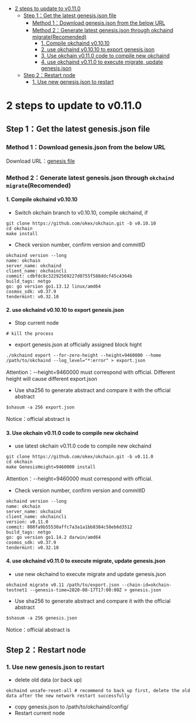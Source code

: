 
* [2 steps to update to v0.11.0](#2-steps-to-update-to-v0110)
  * [Step 1：Get the latest genesis.json file](#step-1get-the-latest-genesisjson-file)
     * [Method 1：Download genesis.json from the below URL](#method-1download-genesisjson-from-the-below-url)
     * [Method 2：Generate latest genesis.json through okchaind migrate(Recomended)](#method-2generate-latest-genesisjson-through-okchaind-migraterecomended)
        * [1. Compile okchaind v0.10.10](#1-compile-okchaind-v01010)
        * [2. use okchaind v0.10.10 to export genesis.json](#2-use-okchaind-v01010-to-export-genesisjson)
        * [3. Use okchain v0.11.0 code to compile new okchaind](#3-use-okchain-v0110-code-to-compile-new-okchaind)
        * [4. use okchaind v0.11.0 to execute migrate, update genesis.json](#4-use-okchaind-v0110-to-execute-migrate-update-genesisjson)
  * [Step 2：Restart node](#step-2restart-node)
     * [1. Use new genesis.json to restart](#1-use-new-genesisjson-to-restart)




# 2 steps to update to v0.11.0

## Step 1：Get the latest genesis.json file
### Method 1：Download genesis.json from the below URL
Download URL：[genesis file](https://raw.githubusercontent.com/okex/testnets/master/v0.11/genesis.json)


### Method 2：Generate latest genesis.json through `okchaind migrate`(Recomended)
#### 1. Compile okchaind v0.10.10
- Switch okchain branch to v0.10.10, compile okchaind, if
```
git clone https://github.com/okex/okchain.git -b v0.10.10
cd okchain
make install
```

- Check version number, confirm version and commitID
```
okchaind version --long
name: okchain
server_name: okchaind
client_name: okchaincli
commit: cdbfdc8c32292569227d0755f588ddcf45c4364b
build_tags: netgo
go: go version go1.13.12 linux/amd64
cosmos_sdk: v0.37.9
tendermint: v0.32.10
```

#### 2. use okchaind v0.10.10 to export genesis.json
- Stop current node
```
# kill the process
```
- export genesis.json at officially assigned block hight
```
./okchaind export --for-zero-height --height=9460000 --home /path/to/okchaind --log_level="*:error" > export.json
```
Attention：--height=9460000 must correspond with official. Different height will cause different export.json

- Use sha256 to generate abstract and compare it with the official abstract
```
$shasum -a 256 export.json
```
Notice：official abstract is 


#### 3. Use okchain v0.11.0 code to compile new okchaind

- use latest okchain v0.11.0 code to compile new okchaind
```
git clone https://github.com/okex/okchain.git -b v0.11.0
cd okchain
make GenesisHeight=9460000 install
```
Attention：--height=9460000 must correspond with official.

- Check version number, confirm version and commitID
```
okchaind version --long
name: okchain
server_name: okchaind
client_name: okchaincli
version: v0.11.0
commit: 808fa9b55530affc7a3a1a1bb8384c58eb6d3512
build_tags: netgo
go: go version go1.14.2 darwin/amd64
cosmos_sdk: v0.37.9
tendermint: v0.32.10
```


#### 4. use okchaind v0.11.0 to execute migrate, update genesis.json
- use new okchaind to execute migrate and update genesis.json
```
okchaind migrate v0.11 /path/to/export.json --chain-id=okchain-testnet1 --genesis-time=2020-08-17T17:00:00Z > genesis.json
```

- Use sha256 to generate abstract and compare it with the official abstract
```
$shasum -a 256 genesis.json
```
Notice：official abstract is


## Step 2：Restart node
### 1. Use new genesis.json to restart
- delete old data (or back up)
```
okchaind unsafe-reset-all # recommend to back up first, delete the old data after the new network restart successfully
```
- copy genesis.json to /path/to/okchaind/config/
- Restart current node
